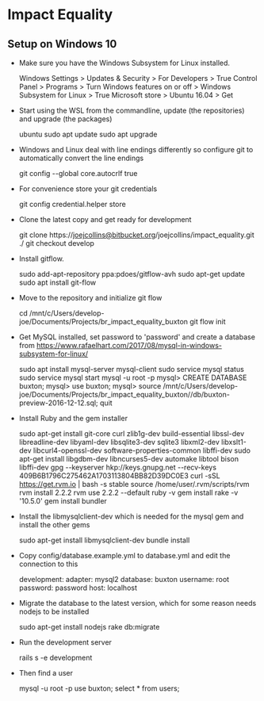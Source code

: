 # Impact Equality

## Setup on Windows 10

* Make sure you have the Windows Subsystem for Linux installed.

    Windows Settings > Updates & Security > For Developers > True
    Control Panel > Programs > Turn Windows features on or off > Windows Subsystem for Linux > True
    Microsoft store > Ubuntu 16.04 > Get

* Start using the WSL from the commandline, update (the repositories) and upgrade (the packages)

    ubuntu
    sudo apt update
    sudo apt upgrade

* Windows and Linux deal with line endings differently so configure git to automatically convert the line endings

    git config --global core.autocrlf true

* For convenience store your git credentials

    git config credential.helper store
   
* Clone the latest copy and get ready for development

    git clone https://joejcollins@bitbucket.org/joejcollins/impact_equality.git ./
    git checkout develop

* Install gitflow.

    sudo add-apt-repository ppa:pdoes/gitflow-avh
    sudo apt-get update
    sudo apt install git-flow

* Move to the repository and initialize git flow

    cd /mnt/c/Users/develop-joe/Documents/Projects/br_impact_equality_buxton
    git flow init

* Get MySQL installed, set password to 'password' and create a database from <https://www.rafaelhart.com/2017/08/mysql-in-windows-subsystem-for-linux/>

    sudo apt install mysql-server mysql-client 
    sudo service mysql status
    sudo service mysql start
    mysql -u root -p
    mysql> CREATE DATABASE buxton;
    mysql> use buxton;
    mysql> source /mnt/c/Users/develop-joe/Documents/Projects/br_impact_equality_buxton//db/buxton-preview-2016-12-12.sql;
    quit

* Install Ruby and the gem installer 

    sudo apt-get install git-core curl zlib1g-dev build-essential libssl-dev libreadline-dev libyaml-dev libsqlite3-dev sqlite3 libxml2-dev libxslt1-dev libcurl4-openssl-dev software-properties-common libffi-dev
    sudo apt-get install libgdbm-dev libncurses5-dev automake libtool bison libffi-dev
    gpg --keyserver hkp://keys.gnupg.net --recv-keys 409B6B1796C275462A1703113804BB82D39DC0E3
    curl -sSL https://get.rvm.io | bash -s stable
    source /home/user/.rvm/scripts/rvm
    rvm install 2.2.2
    rvm use 2.2.2 --default
    ruby -v
    gem install rake -v '10.5.0'
    gem install bundler

* Install the libmysqlclient-dev which is needed for the mysql gem and install the other gems

    sudo apt-get install libmysqlclient-dev
    bundle install

* Copy config/database.example.yml to database.yml and edit the connection to this

    development:
      adapter: mysql2
      database: buxton
      username: root
      password: password
      host: localhost

* Migrate the database to the latest version, which for some reason needs nodejs to be installed

    sudo apt-get install nodejs
    rake db:migrate

* Run the development server

    rails s -e development

* Then find a user

    mysql -u root -p 
    use buxton;
    select * from users;
